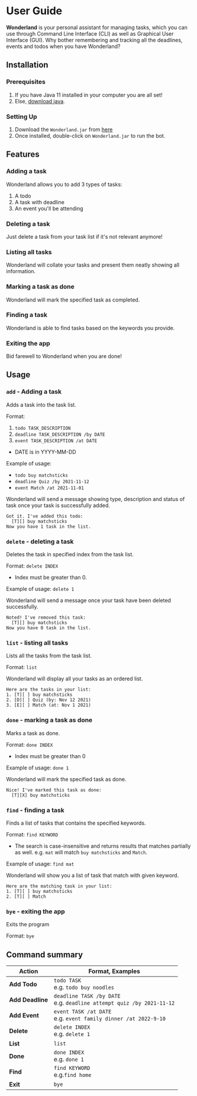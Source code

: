 # User Guide

**Wonderland** is your personal assistant for managing tasks, which you can use through Command Line Interface (CLI) 
as well as Graphical User Interface (GUI). Why bother remembering and tracking all the deadlines, events and todos 
when you have Wonderland? 

## Installation

### Prerequisites
1. If you have Java 11 installed in your computer you are all set!
2. Else, [download java](https://java.com/en/download/help/download_options.html).

### Setting Up
1. Download the `Wonderland.jar` from [here](https://github.com/alinaleehx/ip/releases/download/A-Release/Wonderland.jar)
2. Once installed, double-click on `Wonderland.jar` to run the bot.

## Features

### Adding a task

Wonderland allows you to add 3 types of tasks:
1. A todo 
2. A task with deadline
3. An event you'll be attending

### Deleting a task
Just delete a task from your task list if it's not relevant anymore!

### Listing all tasks

Wonderland will collate your tasks and present them neatly showing all information.

### Marking a task as done
 
Wonderland will mark the specified task as completed.

### Finding a task

Wonderland is able to find tasks based on the keywords you provide.

### Exiting the app

Bid farewell to Wonderland when you are done!

## Usage

### `add` - Adding a task
Adds a task into the task list.

Format:
1. ```todo TASK_DESCRIPTION```
2. ```deadline TASK_DESCRIPTION /by DATE```
3. ```event TASK_DESCRIPTION /at DATE```
- DATE is in YYYY-MM-DD

Example of usage:
- ```todo buy matchsticks```
- ```deadline Quiz /by 2021-11-12```
- ```event Match /at 2021-11-01```

Wonderland will send a message showing type, description and status 
of task once your task is successfully added.

```
Got it. I've added this todo:
  [T][] buy matchsticks
Now you have 1 task in the list.
```

### `delete` - deleting a task
Deletes the task in specified index from the task list.

Format:
```delete INDEX```
- Index must be greater than 0. 

Example of usage:
```delete 1```

Wonderland will send a message once your task have been deleted successfully.

```
Noted! I've removed this task:
  [T][] buy matchsticks
Now you have 0 task in the list.
```

### `list` - listing all tasks
Lists all the tasks from the task list.

Format: `list`

Wonderland will display all your tasks as an ordered list.

```
Here are the tasks in your list:
1. [T][ ] buy matchsticks
2. [D][ ] Quiz (by: Nov 12 2021)
3. [E][ ] Match (at: Nov 1 2021)
```

### `done` - marking a task as done
Marks a task as done.

Format:
```done INDEX```
- Index must be greater than 0

Example of usage:
```done 1```

Wonderland will mark the specified task as done.

```
Nice! I've marked this task as done:
  [T][X] buy matchsticks
```

### `find` - finding a task
Finds a list of tasks that contains the specified keywords.

Format:
```find KEYWORD```

- The search is case-insensitive and returns results that matches partially 
  as well. e.g. `mat` will match `buy matchsticks` and `Match`. 

Example of usage:
```find mat```

Wonderland will show you a list of task that match with given keyword.

```
Here are the matching task in your list:
1. [T][ ] buy matchsticks
2. [T][ ] Match 
```

### `bye` - exiting the app
Exits the program

Format:
```bye```

## Command summary

Action | Format, Examples
--- | ---
**Add Todo** |```todo TASK```<br/>e.g. ```todo buy noodles```
**Add Deadline** |```deadline TASK /by DATE```<br/>e.g. ```deadline attempt quiz /by 2021-11-12```
**Add Event** |```event TASK /at DATE```<br/>e.g. ```event family dinner /at 2022-9-10```
**Delete** |```delete INDEX```<br/>e.g. ```delete 1```
**List** |`list`
**Done** |```done INDEX```<br>e.g. ```done 1```
**Find** |```find KEYWORD```<br/>e.g.```find home```
**Exit** |`bye`
